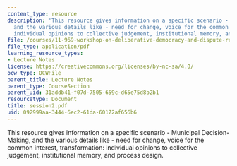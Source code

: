 ```yaml
---
content_type: resource
description: 'This resource gives information on a specific scenario - Municipal Decision-Making,
  and the various details like - need for change, voice for the common interest, transformation:
  individual opinions to collective judgement, institutional memory, and process design.'
file: /courses/11-969-workshop-on-deliberative-democracy-and-dispute-resolution-summer-2005/092999aa34446ec261da60172af656b6_session2.pdf
file_type: application/pdf
learning_resource_types:
- Lecture Notes
license: https://creativecommons.org/licenses/by-nc-sa/4.0/
ocw_type: OCWFile
parent_title: Lecture Notes
parent_type: CourseSection
parent_uid: 31addb41-f07d-7505-659c-d65e75d8b2b1
resourcetype: Document
title: session2.pdf
uid: 092999aa-3444-6ec2-61da-60172af656b6
---
```

This resource gives information on a specific scenario - Municipal Decision-Making, and the various details like - need for change, voice for the common interest, transformation: individual opinions to collective judgement, institutional memory, and process design.